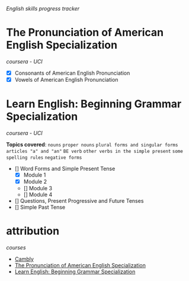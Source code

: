 *English skills progress tracker*

# The Pronunciation of American English Specialization
*coursera - UCI*

- [x] Consonants of American English Pronunciation
- [x] Vowels of American English Pronunciation

# Learn English: Beginning Grammar Specialization
*coursera - UCI*

**Topics covered**:
`nouns` `proper nouns` `plural forms and singular forms` `articles "a" and "an"` `BE verb` `other verbs in the simple present` `some spelling rules` `negative forms`

- [] Word Forms and Simple Present Tense
    - [x] Module 1
    - [x] Module 2
    - [] Module 3
    - [] Module 4
- [] Questions, Present Progressive and Future Tenses
- [] Simple Past Tense

# attribution

*courses*

- [Cambly](https://www.cambly.com)
- [The Pronunciation of American English Specialization](https://www.coursera.org/specializations/american-english-pronunciation)
- [Learn English: Beginning Grammar Specialization](https://www.coursera.org/specializations/learn-english-beginning-grammar)
